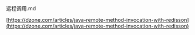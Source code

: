 远程调用.md


[https://dzone.com/articles/java-remote-method-invocation-with-redisson](https://dzone.com/articles/java-remote-method-invocation-with-redisson)